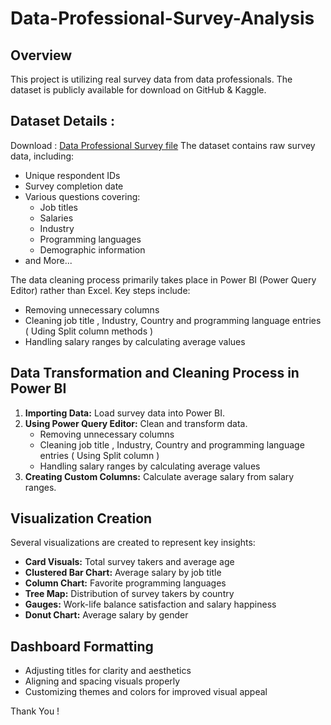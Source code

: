 # Data-Professional-Survey-Analysis

## Overview
This project is utilizing real survey data from data professionals. The dataset is publicly available for download on GitHub & Kaggle.

## Dataset Details : 
Download : [Data Professional Survey file](https://www.kaggle.com/datasets/georgeokullo/data-professional-survey)
The dataset contains raw survey data, including:
- Unique respondent IDs
- Survey completion date
- Various questions covering:
  - Job titles
  - Salaries
  - Industry
  - Programming languages
  - Demographic information
- and More...


The data cleaning process primarily takes place in Power BI (Power Query Editor) rather than Excel. Key steps include:
- Removing unnecessary columns
- Cleaning job title , Industry, Country and programming language entries ( Uding Split column methods )
- Handling salary ranges by calculating average values 

## Data Transformation and Cleaning Process in Power BI
1. **Importing Data:** Load survey data into Power BI.
2. **Using Power Query Editor:** Clean and transform data.
    - Removing unnecessary columns
    - Cleaning job title , Industry, Country and programming language entries ( Using Split column )
    - Handling salary ranges by calculating average values 
4. **Creating Custom Columns:** Calculate average salary from salary ranges.

## Visualization Creation
Several visualizations are created to represent key insights:
- **Card Visuals:** Total survey takers and average age
- **Clustered Bar Chart:** Average salary by job title
- **Column Chart:** Favorite programming languages
- **Tree Map:** Distribution of survey takers by country
- **Gauges:** Work-life balance satisfaction and salary happiness
- **Donut Chart:** Average salary by gender

## Dashboard Formatting
- Adjusting titles for clarity and aesthetics
- Aligning and spacing visuals properly
- Customizing themes and colors for improved visual appeal

Thank You ! 


